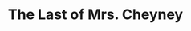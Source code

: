 ---
title: The Last of Mrs. Cheyney
year: 1924
opening_date: 
closing_date: 
layout: productions
image:
image_caption:
image_credit:
playbill:
category:
details:
  Theatre: Theatre Jacksonville
  Venue:
cast:
  Lord Arthur Dilling: Charles Murchison
  George: Frank H. Elmore, Jr.
  Lady Joan Houghton: Frannie May Snyder
  Lord Elton: H. E. Harkeishimer
  Willie Wynton: H. Plant Osborne
  Mrs. Cheyney: Mrs. Frances Ewell
  Maria: Mrs. H. Plant Osborne
  Charles: Slocum Ball
  Mrs. Ebley: Mrs. A. S. Peatross
crew:
  Stage Setting: Birsa Shepard
  Stage Business: Judge Barton Barrs
  Director: Mrs. Burton Barrs
external_links:
---